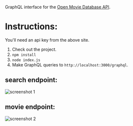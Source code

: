 GraphQL interface for the [Open Movie Database API](http://www.omdbapi.com/).

# Instructions:
You'll need an api key from the above site.

1. Check out the project.
2. `npm install`
3. `node index.js`
4. Make GraphQL queries to `http://localhost:3000/graphql`.

## search endpoint:
![screenshot 1](https://raw.githubusercontent.com/bit101/omdb-graphql/master/images/screenshot_01.png)

## movie endpoint:
![screenshot 2](https://raw.githubusercontent.com/bit101/omdb-graphql/master/images/screenshot_02.png)


